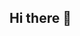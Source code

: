 ## Hi there 👋

<!--
**Hi!** I am a ✨ _Computer Science and Engineering_ ✨ student at TU Delft. I'm currently working on an open-source collaborative science platform called Alexandria. I'm learning Go and React, and also code in Java, Python and Scala. 

-->
